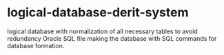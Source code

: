# logical-database-derit-system
logical database with normalization of all necessary tables to avoid redundancy 
Oracle SQL file making the database with SQL commands for database formation.
